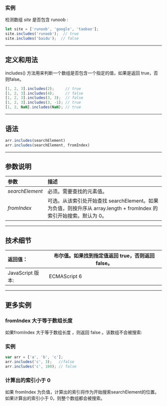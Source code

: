 ### 实例

检测数组 *site* 是否包含 runoob :

```js
let site = ['runoob', 'google', 'taobao'];  
site.includes('runoob');  // true    
site.includes('baidu');  // false
```

------

## 定义和用法

includes() 方法用来判断一个数组是否包含一个指定的值，如果是返回 true，否则false。

```js
[1, 2, 3].includes(2);     // true
[1, 2, 3].includes(4);     // false
[1, 2, 3].includes(3, 3);  // false
[1, 2, 3].includes(3, -1); // true
[1, 2, NaN].includes(NaN); // true
```

------

## 语法

```js
arr.includes(searchElement)
arr.includes(searchElement, fromIndex)
```

------

## 参数说明

| 参数            | 描述                                                         |
| :-------------- | :----------------------------------------------------------- |
| *searchElement* | 必须。需要查找的元素值。                                     |
| *fromIndex*     | 可选。从该索引处开始查找 searchElement。如果为负值，则按升序从 array.length + fromIndex 的索引开始搜索。默认为 0。 |

------

## 技术细节

| 返回值：         | 布尔值。如果找到指定值返回 true，否则返回 false。 |
| :--------------- | ------------------------------------------------- |
| JavaScript 版本: | ECMAScript 6                                      |

------

## 更多实例

### fromIndex 大于等于数组长度

如果fromIndex 大于等于数组长度 ，则返回 false 。该数组不会被搜索:

### 实例

```js
var arr = ['a', 'b', 'c'];   
arr.includes('c', 3);   //false 
arr.includes('c', 100); // false
```

### 计算出的索引小于 0

如果 fromIndex 为负值，计算出的索引将作为开始搜索searchElement的位置。如果计算出的索引小于 0，则整个数组都会被搜索。


